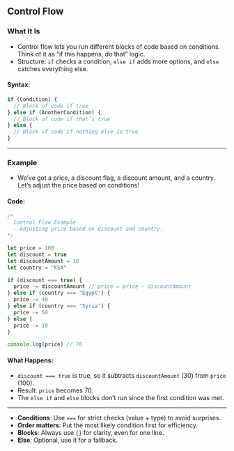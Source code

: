 
## Control Flow

### What It Is
- Control flow lets you run different blocks of code based on conditions. Think of it as “if this happens, do that” logic.
- Structure: `if` checks a condition, `else if` adds more options, and `else` catches everything else.

#### Syntax:
```javascript
if (Condition) {
  // Block of code if true
} else if (AnotherCondition) {
  // Block of code if that’s true
} else {
  // Block of code if nothing else is true
}
```

---

### Example
- We’ve got a price, a discount flag, a discount amount, and a country. Let’s adjust the price based on conditions!

#### Code:
```javascript
/*
  Control Flow Example
  - Adjusting price based on discount and country.
*/

let price = 100
let discount = true
let discountAmount = 30
let country = "KSA"

if (discount === true) {
  price -= discountAmount // price = price - discountAmount
} else if (country === "Egypt") {
  price -= 40
} else if (country === "Syria") {
  price -= 50
} else {
  price -= 10
}

console.log(price) // 70
```

#### What Happens:
- `discount === true` is true, so it subtracts `discountAmount` (30) from `price` (100).
- Result: `price` becomes 70.
- The `else if` and `else` blocks don’t run since the first condition was met.

---


- **Conditions**: Use `===` for strict checks (value + type) to avoid surprises.
- **Order matters**: Put the most likely condition first for efficiency.
- **Blocks**: Always use `{}` for clarity, even for one line.
- **Else**: Optional, use it for a fallback.


